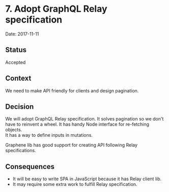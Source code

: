 # 7. Adopt GraphQL Relay specification

Date: 2017-11-11

## Status

Accepted

## Context

We need to make API friendly for clients and design pagination.

## Decision

We will adopt GraphQL Relay specification. It solves pagination so we don't  
have to reinvent a wheel. It has handy Node interface for re-fetching objects.  
It has a way to define inputs in mutations.

Graphene lib has good support for creating API following Relay specifications.

## Consequences

* It will be easy to write SPA in JavaScript because it has Relay client lib.  
* It may require some extra work to fulfill Relay specification.
